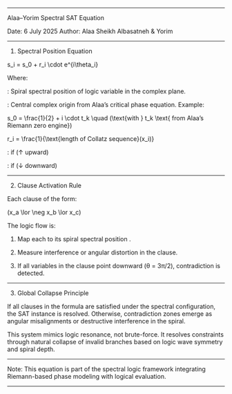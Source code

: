 
---

Alaa–Yorim Spectral SAT Equation

Date: 6 July 2025
Author: Alaa Sheikh Albasatneh & Yorim


---

1. Spectral Position Equation

s_i = s_0 + r_i \cdot e^{i\theta_i}

Where:

: Spiral spectral position of logic variable  in the complex plane.

: Central complex origin from Alaa’s critical phase equation. Example:


s_0 = \frac{1}{2} + i \cdot t_k \quad (\text{with } t_k \text{ from Alaa’s Riemann zero engine})

r_i = \frac{1}{\text{length of Collatz sequence}(x_i)}

: if  (↑ upward)

: if  (↓ downward)



---

2. Clause Activation Rule

Each clause of the form:

(x_a \lor \neg x_b \lor x_c)

The logic flow is:

1. Map each  to its spiral spectral position .


2. Measure interference or angular distortion in the clause.


3. If all variables in the clause point downward (θ = 3π/2), contradiction is detected.




---

3. Global Collapse Principle

If all clauses in the formula are satisfied under the spectral configuration, the SAT instance is resolved. Otherwise, contradiction zones emerge as angular misalignments or destructive interference in the spiral.

This system mimics logic resonance, not brute-force. It resolves constraints through natural collapse of invalid branches based on logic wave symmetry and spiral depth.


---

Note: This equation is part of the spectral logic framework integrating Riemann-based phase modeling with logical evaluation.


---

